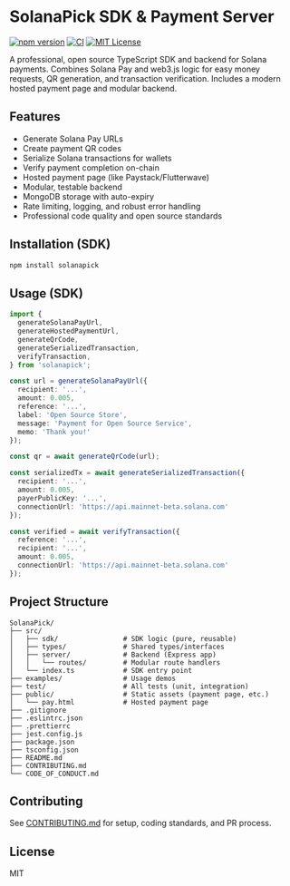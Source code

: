# SolanaPick SDK & Payment Server

[![npm version](https://img.shields.io/npm/v/solanapick?style=flat-square)](https://www.npmjs.com/package/solanapick)
[![CI](https://github.com/yourusername/SolanaPick/actions/workflows/ci.yml/badge.svg)](https://github.com/yourusername/SolanaPick/actions)
[![MIT License](https://img.shields.io/badge/license-MIT-green.svg?style=flat-square)](./LICENSE)

A professional, open source TypeScript SDK and backend for Solana payments. Combines Solana Pay and web3.js logic for easy money requests, QR generation, and transaction verification. Includes a modern hosted payment page and modular backend.

## Features
- Generate Solana Pay URLs
- Create payment QR codes
- Serialize Solana transactions for wallets
- Verify payment completion on-chain
- Hosted payment page (like Paystack/Flutterwave)
- Modular, testable backend
- MongoDB storage with auto-expiry
- Rate limiting, logging, and robust error handling
- Professional code quality and open source standards

## Installation (SDK)

```bash
npm install solanapick
```

## Usage (SDK)

```ts
import {
  generateSolanaPayUrl,
  generateHostedPaymentUrl,
  generateQrCode,
  generateSerializedTransaction,
  verifyTransaction,
} from 'solanapick';

const url = generateSolanaPayUrl({
  recipient: '...',
  amount: 0.005,
  reference: '...',
  label: 'Open Source Store',
  message: 'Payment for Open Source Service',
  memo: 'Thank you!'
});

const qr = await generateQrCode(url);

const serializedTx = await generateSerializedTransaction({
  recipient: '...',
  amount: 0.005,
  payerPublicKey: '...',
  connectionUrl: 'https://api.mainnet-beta.solana.com'
});

const verified = await verifyTransaction({
  reference: '...',
  recipient: '...',
  amount: 0.005,
  connectionUrl: 'https://api.mainnet-beta.solana.com'
});
```

## Project Structure

```
SolanaPick/
├── src/
│   ├── sdk/                # SDK logic (pure, reusable)
│   ├── types/              # Shared types/interfaces
│   ├── server/             # Backend (Express app)
│   │   └── routes/         # Modular route handlers
│   └── index.ts            # SDK entry point
├── examples/               # Usage demos
├── test/                   # All tests (unit, integration)
├── public/                 # Static assets (payment page, etc.)
│   └── pay.html            # Hosted payment page
├── .gitignore
├── .eslintrc.json
├── .prettierrc
├── jest.config.js
├── package.json
├── tsconfig.json
├── README.md
├── CONTRIBUTING.md
└── CODE_OF_CONDUCT.md
```

## Contributing
See [CONTRIBUTING.md](./CONTRIBUTING.md) for setup, coding standards, and PR process.

## License
MIT 